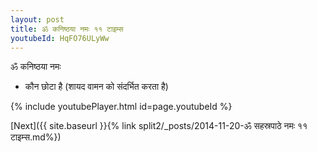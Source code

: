 ```yaml
---
layout: post
title: ॐ कनिष्ठया नमः ११ टाइम्स
youtubeId: HqFO76ULyWw
---
```

 
 
 ॐ कनिष्ठया नमः  
 
 -  कौन छोटा है (शायद वामन को संदर्भित करता है) 
 
  
 
  
 
 
 
 
 
 


{% include youtubePlayer.html id=page.youtubeId %}
 
[Next]({{ site.baseurl }}{% link  split2/_posts/2014-11-20-ॐ सहस्रपाठे नमः ११ टाइम्स.md%})
 
